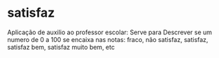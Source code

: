# satisfaz
Aplicação de auxilio ao professor escolar: Serve para Descrever se um numero de 0 a 100 se encaixa nas notas: fraco, não satisfaz, satisfaz, satisfaz bem, satisfaz muito bem, etc
